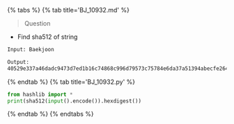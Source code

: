 {% tabs %}
{% tab title='BJ_10932.md' %}

> Question

* Find sha512 of string

```txt
Input: Baekjoon

Output:
40529e337a46dadc9473d7ed1b16c74868c996d79573c75784e6da37a51394abecfe26414e5097873c31de0dae0b1ef5dab7718d46aa629da3a72c80a0eeeef2
```

{% endtab %}
{% tab title='BJ_10932.py' %}

```py
from hashlib import *
print(sha512(input().encode()).hexdigest())
```

{% endtab %}
{% endtabs %}
